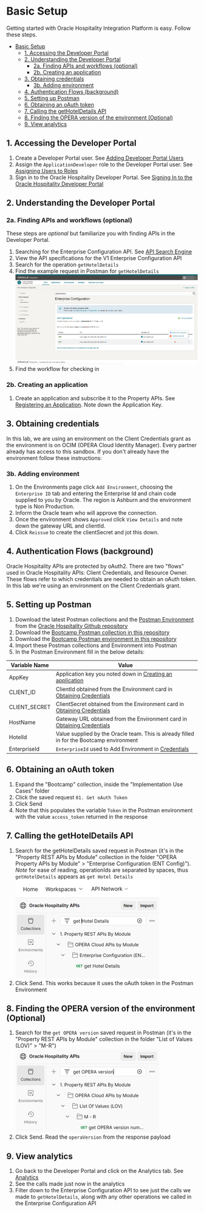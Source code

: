 # Basic Setup

Getting started with Oracle Hospitality Integration Platform is easy.  Follow these steps.

- [Basic Setup](#basic-setup)
  - [1. Accessing the Developer Portal](#1-accessing-the-developer-portal)
  - [2. Understanding the Developer Portal](#2-understanding-the-developer-portal)
    - [2a. Finding APIs and workflows (optional)](#2a-finding-apis-and-workflows-optional)
    - [2b. Creating an application](#2b-creating-an-application)
  - [3. Obtaining credentials](#3-obtaining-credentials)
    - [3b. Adding environment](#3b-adding-environment)
  - [4. Authentication Flows (background)](#4-authentication-flows-background)
  - [5. Setting up Postman](#5-setting-up-postman)
  - [6. Obtaining an oAuth token](#6-obtaining-an-oauth-token)
  - [7. Calling the getHotelDetails API](#7-calling-the-gethoteldetails-api)
  - [8. Finding the OPERA version of the environment (Optional)](#8-finding-the-opera-version-of-the-environment-optional)
  - [9. View analytics](#9-view-analytics)

## 1. Accessing the Developer Portal

1. Create a Developer Portal user.  See [Adding Developer Portal Users](https://docs.oracle.com/en/industries/hospitality/integration-platform/ohipu/t_getting_started_for_partners.htm#OHIPU-AddingUsers-3E28413A)
2. Assign the `ApplicationDeveloper` role to the Developer Portal user.  See [Assigning Users to Roles](https://docs.oracle.com/en/industries/hospitality/integration-platform/ohipu/t_getting_started_for_partners.htm#OHIPU-AssigningUsersToRoles-879F91FD)
3. Sign in to the Oracle Hospitality Developer Portal.  See [Signing In to the Oracle Hospitality Developer Portal](https://docs.oracle.com/en/industries/hospitality/integration-platform/ohipu/t_getting_started_for_partners.htm#OHIPU-SigningInToTheDeveloperPortal-DC32FEE5)

## 2. Understanding the Developer Portal

### 2a. Finding APIs and workflows (optional)

These steps are *optional* but familiarize you with finding APIs in the Developer Portal.

1. Searching for the Enterprise Configuration API.  See [API Search Engine](https://docs.oracle.com/en/industries/hospitality/integration-platform/ohipu/ch_discover_and_subscribe_to_APIs.htm#OHIPU-APISearchEngine-3C569607)
2. View the API specifications for the V1 Enterprise Configuration API
3. Search for the operation `getHotelDetails`
4. Find the example request in Postman for `getHotelDetails` ![alt text](images/getting_started_2_4.png "screenshot of Oracle Hospitality Integration Platform developer portal searching for getHotelDetails highlighting the method to get to the Postman sample")
5. Find the workflow for checking in

### 2b. Creating an application

1. Create an application and subscribe it to the Property APIs.  See [Registering an Application](https://docs.oracle.com/en/industries/hospitality/integration-platform/ohipu/c_register_and_manage_applications.htm#OHIPU-CreatingAnApplication-D59E4A5D).  Note down the Application Key.

## 3. Obtaining credentials

In this lab, we are using an environment on the Client Credentials grant as the environment is on OCIM (OPERA Cloud Identity Manager). Every partner already has access to this sandbox.  If you don't already have the environment follow these instructions:

### 3b. Adding environment

1. On the Environments page click `Add Environment`, choosing the `Enterprise ID` tab and entering the Enterprise Id and chain code supplied to you by Oracle. The region is Ashburn and the environment type is Non Production.
2. Inform the Oracle team who will approve the connection.
3. Once the environment shows `Approved` click `View Details` and note down the gateway URL and clientId.
4. Click `Reissue` to create the clientSecret and jot this down.

## 4. Authentication Flows (background)

Oracle Hospitality APIs are protected by oAuth2.  There are two "flows" used in Oracle Hospitality APIs: Client Credentials, and Resource Owner.  These flows refer to which credentials are needed to obtain an oAuth token.  In this lab we're using an environment on the Client Credentials grant.

## 5. Setting up Postman

1. Download the latest Postman collections and the [Postman Environment](https://github.com/oracle/hospitality-api-docs/blob/main/postman-collections/oracle-hospitality-property.postman_environment.json) from the [Oracle Hospitality Github repository](https://github.com/oracle/hospitality-api-docs/tree/main/postman-collections)
2. Download the [Bootcamp Postman collection in this repository](Bootcamp_Reseller.postman_collection.json)
3. Download the [Bootcamp Postman environment in this repository](Bootcamp_Reseller.postman_environment.json)
4. Import these Postman collections and Environment into Postman
5. In the Postman Environment fill in the below details:

| **Variable Name** | **Value** |
| --- | --- |
| AppKey | Application key you noted down in [Creating an application](#2b-creating-an-application) |
| CLIENT_ID | ClientId obtained from the Environment card in [Obtaining Credentials](#3-obtaining-credentials) |
| CLIENT_SECRET | ClientSecret obtained from the Environment card in [Obtaining Credentials](#3-obtaining-credentials) |
| HostName | Gateway URL obtained from the Environment card in [Obtaining Credentials](#3-obtaining-credentials) |
| HotelId | Value supplied by the Oracle team.  This is already filled in for the Bootcamp environment |
| EnterpriseId | `EnterpriseId` used to Add Environment in [Credentials](#3-obtaining-credentials) |

## 6. Obtaining an oAuth token

1. Expand the "Bootcamp" collection, inside the "Implementation Use Cases" folder
2. Click the saved request `01. Get oAuth Token`
3. Click Send
4. Note that this populates the variable `Token` in the Postman environment with the value `access_token` returned in the response

## 7. Calling the getHotelDetails API

1. Search for the getHotelDetails saved request in Postman (it's in the "Property REST APIs by Module" collection in the folder "OPERA Property APIs by Module" > "Enterprise Configuration (ENT Config)").  *Note* for ease of reading, operationIds are separated by spaces, thus `getHotelDetails` appears as `get Hotel Details` ![alt text](images/getting_started_7_1.png "Searching for get Hotel Details in the Postman collections")
2. Click Send.  This works because it uses the oAuth token in the Postman Environment

## 8. Finding the OPERA version of the environment (Optional)

1. Search for the `get OPERA version` saved request in Postman (it's in the "Property REST APIs by Module" collection in the folder "List of Values (LOV)" > "M-R") ![alt text](images/getting_started_8_1.png "Searching for get OPERA version in the Postman collections")
2. Click Send.  Read the `operaVersion` from the response payload

## 9. View analytics

1. Go back to the Developer Portal and click on the Analytics tab.  See [Analytics](https://docs.oracle.com/en/industries/hospitality/integration-platform/ohipu/c_analytics.htm#OHIPU-Analytics-EC725F0D)
2. See the calls made just now in the analytics
3. Filter down to the Enterprise Configuration API to see just the calls we made to `getHotelDetails`, along with any other operations we called in the Enterprise Configuration API
